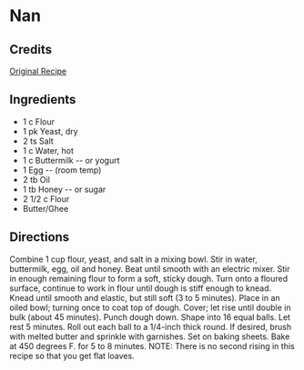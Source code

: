 # Nan 

<!-- BEGIN content -->

## Credits

[Original Recipe](http://www.recipesource.com/ethnic/asia/indian/00/rec0024.html "http://www.recipesource.com/ethnic/asia/indian/00/rec0024.html")

## Ingredients

- 1 c Flour
- 1 pk Yeast, dry
- 2 ts Salt
- 1 c Water, hot
- 1 c Buttermilk -- or yogurt
- 1 Egg -- (room temp)
- 2 tb Oil
- 1 tb Honey -- or sugar
- 2 1/2 c Flour
- Butter/Ghee

## Directions

Combine 1 cup flour, yeast, and salt in a mixing bowl. Stir in water, buttermilk, egg, oil and honey. Beat until smooth with an electric mixer. Stir in enough remaining flour to form a soft, sticky dough. Turn onto a floured surface, continue to work in flour until dough is stiff enough to knead. Knead until smooth and elastic, but still soft (3 to 5 minutes). Place in an oiled bowl; turning once to coat top of dough. Cover; let rise until double in bulk (about 45 minutes). Punch dough down. Shape into 16 equal balls. Let rest 5 minutes. Roll out each ball to a 1/4-inch thick round. If desired, brush with melted butter and sprinkle with garnishes. Set on baking sheets. Bake at 450 degrees F. for 5 to 8 minutes. NOTE: There is no second rising in this recipe so that you get flat loaves.

<!-- Saved in parser cache with key mudabon_recipe:pcache:idhash:1425-0!1!0!0!!en!2 and timestamp 20071117182824 --><!-- END content -->

